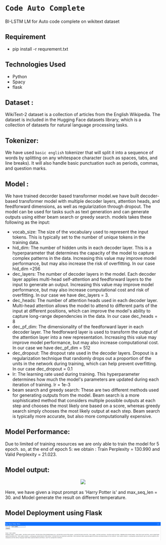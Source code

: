 # `Code Auto Complete`

BI-LSTM LM for Auto code complete on wikitext dataset


## Requirement
* pip install -r requrement.txt

## Technologies Used
* Python 
* Spacy
* flask 

## Dataset :
WikiText-2 dataset is a collection of articles from the English Wikipedia. The dataset is included in the Hugging Face datasets library, which is a collection of datasets for natural language processing tasks.

## Tokenizer:
We have used `basic english` tokenizer that will split it into a sequence of words by splitting on any whitespace character (such as spaces, tabs, and line breaks). It will also handle basic punctuation such as periods, commas, and question marks.

## Model :

We have trained decorder based transformer model.we have built decoder-based transformer model with multiple decoder layers, attention heads, and feedforward dimensions, as well as regularization through dropout. The model can be used for tasks such as text generation  and can generate outputs using either beam search or greedy search. models takes these following as the input:
* vocab_size: The size of the vocabulary used to represent the input tokens. This is typically set to the number of unique tokens in the training data.
* hid_dim: The number of hidden units in each decoder layer. This is a hyperparameter that determines the capacity of the model to capture complex patterns in the data. Increasing this value may improve model performance, but may also increase the risk of overfitting. In our case hid_dim  =256
* dec_layers: The number of decoder layers in the model. Each decoder layer applies multi-head self-attention and feedforward layers to the input to generate an output. Increasing this value may improve model performance, but may also increase computational cost and risk of overfitting. In our case we have dec_layers = 3.
* dec_heads: The number of attention heads used in each decoder layer. Multi-head attention allows the model to attend to different parts of the input at different positions, which can improve the model's ability to capture long-range dependencies in the data. In our case dec_heads  = 8
* dec_pf_dim: The dimensionality of the feedforward layer in each decoder layer. The feedforward layer is used to transform the output of the attention layer into a new representation. Increasing this value may improve model performance, but may also increase computational cost. In our case we have dec_pf_dim = 512
* dec_dropout: The dropout rate used in the decoder layers. Dropout is a regularization technique that randomly drops out a proportion of the units in the network during training, which can help prevent overfitting. In our case dec_dropout = 0.1
* lr: The learning rate used during training. This hyperparameter determines how much the model's parameters are updated during each iteration of training. lr =  1e-3    
* beam search and greedy search: These are two different methods used for generating outputs from the model. Beam search is a more sophisticated method that considers multiple possible outputs at each step and chooses the most likely one based on a score, whereas greedy search simply chooses the most likely output at each step. Beam search is typically more accurate, but also more computationally expensive. 

## Model Performance: 
Due to limited of training resources we are only able to train the model for  5 epoch. so, at the end of epoch 5: we obtain : Train Perplexity = 130.990 and Valid Perplexity = 21.023.

## Model output: 

<p align="center"><img src="figure/output1.png"></p>

Here, we have given a input prompt as 'Harry Potter is' and max_seq_len = 30. and Model generate the result on different temperature.

## Model Deployment using Flask

<p align="center"><img src="figure/output.png"></p>



